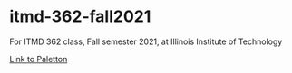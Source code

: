 # itmd-362-fall2021
For ITMD 362 class, Fall semester 2021, at Illinois Institute of Technology

[Link to Paletton](https://paletton.com/#uid=33b0Q0ktxuiicBFnfvuv7nUA8iP)

